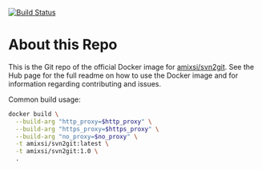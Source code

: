[![Build Status](https://travis-ci.org/amixsi/docker-svn2git.svg?branch=master)](https://travis-ci.org/amixsi/docker-svn2git)

# About this Repo

This is the Git repo of the official Docker image for [amixsi/svn2git](https://hub.docker.com/r/amixsi/svn2git/).
See the Hub page for the full readme on how to use the Docker image and for information regarding contributing and issues.

Common build usage:

```bash
docker build \
  --build-arg "http_proxy=$http_proxy" \
  --build-arg "https_proxy=$https_proxy" \
  --build-arg "no_proxy=$no_proxy" \
  -t amixsi/svn2git:latest \
  -t amixsi/svn2git:1.0 \
  .
```